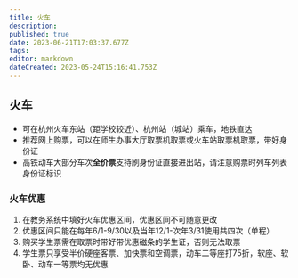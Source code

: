 ```yaml
---
title: 火车
description: 
published: true
date: 2023-06-21T17:03:37.677Z
tags: 
editor: markdown
dateCreated: 2023-05-24T15:16:41.753Z
---
```


## 火车

* 可在杭州火车东站（距学校较近）、杭州站（城站）乘车，地铁直达
* 推荐网上购票，可以在师生办事大厅取票机取票或火车站取票机取票，带好身份证
* 高铁动车大部分车次**全价票**支持刷身份证直接进出站，请注意购票时列车列表身份证标识

### 火车优惠

1. 在教务系统中填好火车优惠区间，优惠区间不可随意更改
2. 优惠区间只能在每年6/1-9/30以及当年12/1-次年3/31使用共四次（单程）
3. 购买学生票需在取票时带好带优惠磁条的学生证，否则无法取票
4. 学生票只享受半价硬座客票、加快票和空调票，动车二等座打75折，软座、软卧、动车一等票均无优惠